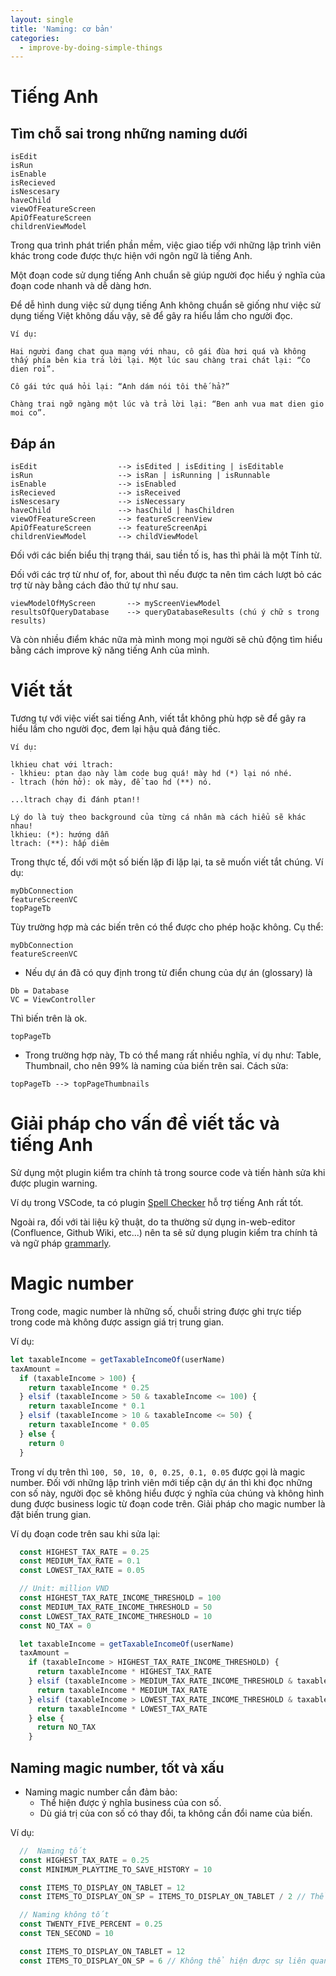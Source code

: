 ```yaml
---
layout: single
title: 'Naming: cơ bản'
categories:
  - improve-by-doing-simple-things
---
```


# Tiếng Anh

## Tìm chỗ sai trong những naming dưới

```
isEdit
isRun
isEnable
isRecieved
isNescesary
haveChild
viewOfFeatureScreen
ApiOfFeatureScreen
childrenViewModel
```

Trong qua trình phát triển phần mềm, việc giao tiếp với những lập trình viên khác trong code được thực hiện với ngôn ngữ là tiếng Anh.

Một đoạn code sử dụng tiếng Anh chuẩn sẽ giúp người đọc hiểu ý nghĩa của đoạn code nhanh và dễ dàng hơn.

Để dễ hình dung việc sử dụng tiếng Anh không chuẩn sẽ giống như việc sử dụng tiếng Việt không dấu vậy, sẽ để gây ra hiểu lầm cho người đọc.

```
Ví dụ:

Hai người đang chat qua mạng với nhau, cô gái đùa hơi quá và không thấy phía bên kia trả lời lại. Một lúc sau chàng trai chát lại: “Co dien roi”.

Cô gái tức quá hỏi lại: “Anh dám nói tôi thế hả?”

Chàng trai ngỡ ngàng một lúc và trả lời lại: “Ben anh vua mat dien gio moi co”.
```

## Đáp án

```
isEdit                  --> isEdited | isEditing | isEditable
isRun                   --> isRan | isRunning | isRunnable
isEnable                --> isEnabled
isRecieved              --> isReceived
isNescesary             --> isNecessary
haveChild               --> hasChild | hasChildren
viewOfFeatureScreen     --> featureScreenView
ApiOfFeatureScreen      --> featureScreenApi
childrenViewModel       --> childViewModel
```

Đối với các biến biểu thị trạng thái, sau tiền tố is, has thì phải là một Tính từ.

Đối với các trợ từ như of, for, about thì nếu được ta nên tìm cách lượt bỏ các trợ từ này bằng cách đảo thứ tự như sau.

```
viewModelOfMyScreen       --> myScreenViewModel
resultsOfQueryDatabase    --> queryDatabaseResults (chú ý chữ s trong results)
```

Và còn nhiều điểm khác nữa mà mình mong mọi người sẽ chủ động tìm hiểu bằng cách improve kỹ năng tiếng Anh của mình.

# Viết tắt

Tương tự với việc viết sai tiếng Anh, viết tắt không phù hợp sẽ để gây ra hiểu lầm cho người đọc, đem lại hậu quả đáng tiếc.

```
Ví dụ:

lkhieu chat với ltrach:
- lkhieu: ptan dạo này làm code bug quá! mày hd (*) lại nó nhé.
- ltrach (hớn hở): ok mày, để tao hd (**) nó.

...ltrach chạy đi đánh ptan!!

Lý do là tuỳ theo background của từng cá nhân mà cách hiểu sẽ khác nhau!
lkhieu: (*): hướng dẫn
ltrach: (**): hấp diêm
```

Trong thực tế, đối với một số biến lặp đi lặp lại, ta sẽ muốn viết tắt chúng. Ví dụ:

```
myDbConnection
featureScreenVC
topPageTb
```

Tùy trường hợp mà các biến trên có thể được cho phép hoặc không. Cụ thể:

```
myDbConnection
featureScreenVC
```

- Nếu dự án đã có quy định trong từ điển chung của dự án (glossary) là

```
Db = Database
VC = ViewController
```

Thì biến trên là ok.

```
topPageTb
```

- Trong trường hợp này, Tb có thể mang rất nhiều nghĩa, ví dụ như: Table, Thumbnail, cho nên 99% là naming của biến trên sai. Cách sửa:

```
topPageTb --> topPageThumbnails
```

# Giải pháp cho vấn đề viết tắc và tiếng Anh

Sử dụng một plugin kiểm tra chính tả trong source code và tiến hành sửa khi được plugin warning.

Ví dụ trong VSCode, ta có plugin [Spell Checker][spell-checker] hỗ trợ tiếng Anh rất tốt.

Ngoài ra, đối với tài liệu kỹ thuật, do ta thường sử dụng in-web-editor (Confluence, Github Wiki, etc...) nên ta sẽ sử dụng plugin kiểm tra chính tả và ngữ pháp [grammarly][grammarly].

[spell-checker]: https://marketplace.visualstudio.com/items?itemName=streetsidesoftware.code-spell-checker
[grammarly]: https://www.grammarly.com/

# Magic number

Trong code, magic number là những số, chuỗi string được ghi trực tiếp trong code mà không được assign giá trị trung gian.

Ví dụ:

```js
let taxableIncome = getTaxableIncomeOf(userName)
taxAmount =
  if (taxableIncome > 100) {
    return taxableIncome * 0.25
  } elsif (taxableIncome > 50 & taxableIncome <= 100) {
    return taxableIncome * 0.1
  } elsif (taxableIncome > 10 & taxableIncome <= 50) {
    return taxableIncome * 0.05
  } else {
    return 0
  }
```

Trong ví dụ trên thì `100, 50, 10, 0, 0.25, 0.1, 0.05` được gọi là magic number.
Đối với những lập trình viên mới tiếp cận dự án thì khi đọc những con số này, người đọc sẽ không hiểu được ý nghĩa của chúng và không hình dung được business logic từ đoạn code trên.
Giải pháp cho magic number là đặt biến trung gian.

Ví dụ đoạn code trên sau khi sửa lại:

```js
  const HIGHEST_TAX_RATE = 0.25
  const MEDIUM_TAX_RATE = 0.1
  const LOWEST_TAX_RATE = 0.05

  // Unit: million VND
  const HIGHEST_TAX_RATE_INCOME_THRESHOLD = 100
  const MEDIUM_TAX_RATE_INCOME_THRESHOLD = 50
  const LOWEST_TAX_RATE_INCOME_THRESHOLD = 10
  const NO_TAX = 0

  let taxableIncome = getTaxableIncomeOf(userName)
  taxAmount =
    if (taxableIncome > HIGHEST_TAX_RATE_INCOME_THRESHOLD) {
      return taxableIncome * HIGHEST_TAX_RATE
    } elsif (taxableIncome > MEDIUM_TAX_RATE_INCOME_THRESHOLD & taxableIncome <= HIGHEST_TAX_RATE_INCOME_THRESHOLD) {
      return taxableIncome * MEDIUM_TAX_RATE
    } elsif (taxableIncome > LOWEST_TAX_RATE_INCOME_THRESHOLD & taxableIncome <= MEDIUM_TAX_RATE_INCOME_THRESHOLD) {
      return taxableIncome * LOWEST_TAX_RATE
    } else {
      return NO_TAX
    }
```

## Naming magic number, tốt và xấu

- Naming magic number cần đảm bảo:
  - Thể hiện được ý nghĩa business của con số.
  - Dù giá trị của con số có thay đổi, ta không cần đổi name của biến.

Ví dụ:

```js
  //  Naming tốt
  const HIGHEST_TAX_RATE = 0.25
  const MINIMUM_PLAYTIME_TO_SAVE_HISTORY = 10

  const ITEMS_TO_DISPLAY_ON_TABLET = 12
  const ITEMS_TO_DISPLAY_ON_SP = ITEMS_TO_DISPLAY_ON_TABLET / 2 // Thể hiện được sự liên quan giữa tablet và smartphone

  // Naming không tốt
  const TWENTY_FIVE_PERCENT = 0.25
  const TEN_SECOND = 10

  const ITEMS_TO_DISPLAY_ON_TABLET = 12
  const ITEMS_TO_DISPLAY_ON_SP = 6 // Không thể hiện được sự liên quan giữa tablet và smartphone
```
